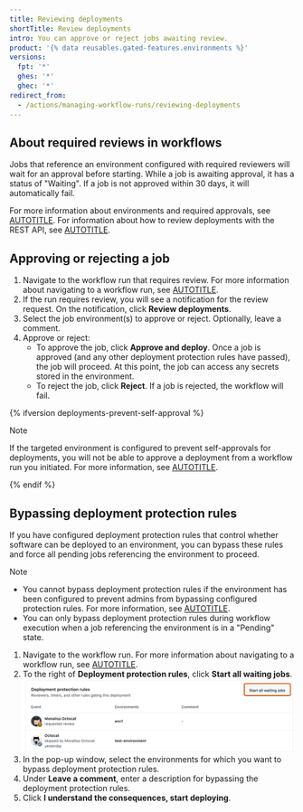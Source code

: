 ```yaml
---
title: Reviewing deployments
shortTitle: Review deployments
intro: You can approve or reject jobs awaiting review.
product: '{% data reusables.gated-features.environments %}'
versions:
  fpt: '*'
  ghes: '*'
  ghec: '*'
redirect_from:
  - /actions/managing-workflow-runs/reviewing-deployments
---
```



## About required reviews in workflows

Jobs that reference an environment configured with required reviewers will wait for an approval before starting. While a job is awaiting approval, it has a status of "Waiting". If a job is not approved within 30 days, it will automatically fail.

For more information about environments and required approvals, see [AUTOTITLE](/actions/deployment/targeting-different-environments/managing-environments-for-deployment). For information about how to review deployments with the REST API, see [AUTOTITLE](/rest/actions/workflow-runs).

## Approving or rejecting a job

1. Navigate to the workflow run that requires review. For more information about navigating to a workflow run, see [AUTOTITLE](/actions/monitoring-and-troubleshooting-workflows/viewing-workflow-run-history).
1. If the run requires review, you will see a notification for the review request. On the notification, click **Review deployments**.
1. Select the job environment(s) to approve or reject. Optionally, leave a comment.
1. Approve or reject:
   * To approve the job, click **Approve and deploy**. Once a job is approved (and any other deployment protection rules have passed), the job will proceed. At this point, the job can access any secrets stored in the environment.
   * To reject the job, click **Reject**. If a job is rejected, the workflow will fail.

{% ifversion deployments-prevent-self-approval %}

> [!NOTE]
> If the targeted environment is configured to prevent self-approvals for deployments, you will not be able to approve a deployment from a workflow run you initiated. For more information, see [AUTOTITLE](/actions/deployment/targeting-different-environments/managing-environments-for-deployment#required-reviewers).

{% endif %}

## Bypassing deployment protection rules

If you have configured deployment protection rules that control whether software can be deployed to an environment, you can bypass these rules and force all pending jobs referencing the environment to proceed.

> [!NOTE]
> * You cannot bypass deployment protection rules if the environment has been configured to prevent admins from bypassing configured protection rules. For more information, see [AUTOTITLE](/actions/deployment/targeting-different-environments/managing-environments-for-deployment#creating-an-environment).
> * You can only bypass deployment protection rules during workflow execution when a job referencing the environment is in a "Pending" state.

1. Navigate to the workflow run. For more information about navigating to a workflow run, see [AUTOTITLE](/actions/monitoring-and-troubleshooting-workflows/viewing-workflow-run-history).
1. To the right of **Deployment protection rules**, click **Start all waiting jobs**.
   ![Screenshot of the "Deployment protection rules" section with the "Start all waiting jobs" button outlined in orange.](/assets/images/actions-bypass-env-protection-rules.png)
1. In the pop-up window, select the environments for which you want to bypass deployment protection rules.
1. Under **Leave a comment**, enter a description for bypassing the deployment protection rules.
1. Click **I understand the consequences, start deploying**.
